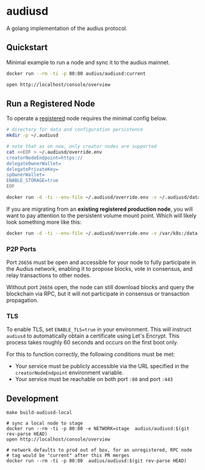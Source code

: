 # audiusd

A golang implementation of the audius protocol.

## Quickstart

Minimal example to run a node and sync it to the audius mainnet.

```bash
docker run --rm -ti -p 80:80 audius/audiusd:current

open http://localhost/console/overview
```

## Run a Registered Node

To operate a [registered](https://docs.audius.org/node-operator/setup/registration/) node requires the minimal config below.

```bash
# directory for data and configuration persistence
mkdir -p ~/.audiusd

# note that as on now, only creator nodes are supported
cat <<EOF > ~/.audiusd/override.env
creatorNodeEndpoint=https://
delegateOwnerWallet=
delegatePrivateKey=
spOwnerWallet=
ENABLE_STORAGE=true
EOF

docker run -d -ti --env-file ~/.audiusd/override.env -v ~/.audiusd/data:/data -p 80:80 -p 443:443 -p 26656:26656 audius/audiusd:latest
```

If you are migrating from an **existing registered production node**, you will want to pay attention to the persistent volume mount point. Which will likely look something more like this:

```bash
docker run -d -ti --env-file ~/.audiusd/override.env -v /var/k8s:/data -p 80:80 -p 443:443 -p 26656:26656 audius/audiusd:latest
```

### P2P Ports

Port `26656` must be open and accessible for your node to fully participate in the Audius network, enabling it to propose blocks, vote in consensus, and relay transactions to other nodes.

Without port `26656` open, the node can still download blocks and query the blockchain via RPC, but it will not participate in consensus or transaction propagation.

### TLS

To enable TLS, set `ENABLE_TLS=true` in your environment. This will instruct `audiusd` to automatically obtain a certificate using Let's Encrypt. This process takes roughly 60 seconds and occurs on the first boot only.

For this to function correctly, the following conditions must be met:
- Your service must be publicly accessible via the URL specified in the `creatorNodeEndpoint` environment variable.
- Your service must be reachable on both port `:80` and port `:443`

## Development

```
make build-audiusd-local

# sync a local node to stage
docker run --rm -ti -p 80:80 -e NETWORK=stage  audius/audiusd:$(git rev-parse HEAD)
open http://localhost/console/overview

# network defaults to prod out of box, for an unregistered, RPC node
# tag would be "current" after this PR merges
docker run --rm -ti -p 80:80  audius/audiusd:$(git rev-parse HEAD)
```
